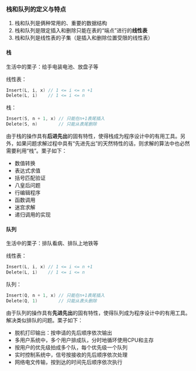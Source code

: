 ### 栈和队列的定义与特点

1. 栈和队列是俩种常用的、重要的数据结构
2. 栈和队列是限定插入和删除只能在表的“端点”进行的**线性表**
3. 栈和队列是线性表的子集（是插入和删除位置受限的线性表）

#### 栈

生活中的栗子：给手电装电池、放盘子等

线性表：

```c
Insert(L, i, x) // 1 <= i <= n +1
Delete(L, i)    // 1 <= i <= n
```

栈：

```c
Insert(S, n + 1, x) // 只能在n+1表尾插入
Delete(S, n)        // 只能从表尾删除
```

由于栈的操作具有**后进先出**的固有特性，使得栈成为程序设计中的有用工具。另外，如果问题求解过程中具有“先进先出”的天然特性的话，则求解的算法中也必然需要利用“栈”。栗子如下：

- 数值转换
- 表达式求值
- 括号匹配验证
- 八皇后问题
- 行编辑程序
- 函数调用
- 迷宫求解
- 递归调用的实现

#### 队列

生活中的栗子：排队看病、排队上地铁等

线性表：

```c
Insert(L, i, x) // 1 <= i <= n +1
Delete(L, i)    // 1 <= i <= n
```

队列：

```c
Insert(Q, n + 1, x) // 只能在n+1表尾插入
Delete(Q, 1)        // 只能从表头删除
```

由于队列的操作具有**先进先出**的固有特性，使得队列成为程序设计中的有用工具。解决类似排队的问题。栗子如下：

- 脱机打印输出：按申请的先后顺序依次输出
- 多用户系统中，多个用户排成队，分时地循环使用CPU和主存
- 按用户的优先级拍成多个队，每个优先级一个队列
- 实时控制系统中，信号按接收的先后顺序依次处理
- 网络电文传输，按到达的时间先后顺序依次执行